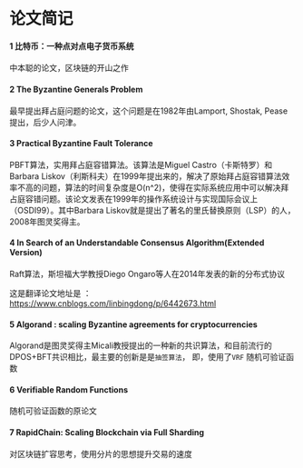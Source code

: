 # 论文简记

#### 1 比特币：一种点对点电子货币系统 

中本聪的论文，区块链的开山之作

#### 2 The Byzantine Generals Problem

最早提出拜占庭问题的论文，这个问题是在1982年由Lamport, Shostak, Pease提出，后少人问津。

#### 3 Practical Byzantine Fault Tolerance

PBFT算法，实用拜占庭容错算法。该算法是Miguel Castro（卡斯特罗）和Barbara Liskov（利斯科夫）在1999年提出来的，解决了原始拜占庭容错算法效率不高的问题，算法的时间复杂度是O(n^2)，使得在实际系统应用中可以解决拜占庭容错问题。该论文发表在1999年的操作系统设计与实现国际会议上（OSDI99）。其中Barbara Liskov就是提出了著名的里氏替换原则（LSP）的人，2008年图灵奖得主。

#### 4 In Search of an Understandable Consensus Algorithm(Extended Version)

Raft算法，斯坦福大学教授Diego Ongaro等人在2014年发表的新的分布式协议 

这是翻译论文地址是 ： https://www.cnblogs.com/linbingdong/p/6442673.html

#### 5 Algorand : scaling Byzantine agreements for cryptocurrencies

Algorand是图灵奖得主Micali教授提出的一种新的共识算法，和目前流行的DPOS+BFT共识相比，最主要的创新是是`抽签算法`， 即，使用了`VRF` 随机可验证函数

#### 6 Verifiable Random Functions

随机可验证函数的原论文

#### 7 RapidChain: Scaling Blockchain via Full Sharding

对区块链扩容思考，使用分片的思想提升交易的速度